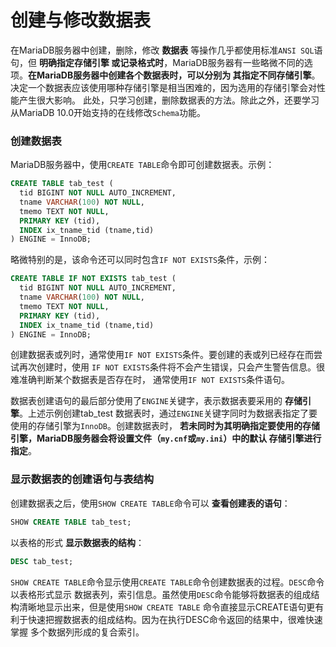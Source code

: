 创建与修改数据表
=============================================
在MariaDB服务器中创建，删除，修改 **数据表** 等操作几乎都使用标准`ANSI SQL`语句，但 **明确指定存储引擎
或记录格式时**，MariaDB服务器有一些略微不同的选项。**在MariaDB服务器中创建各个数据表时，可以分别为
其指定不同存储引擎**。决定一个数据表应该使用哪种存储引擎是相当困难的，因为选用的存储引擎会对性能产生很大影响。
此处，只学习创建，删除数据表的方法。除此之外，还要学习从MariaDB 10.0开始支持的在线修改`Schema`功能。

### 创建数据表
MariaDB服务器中，使用`CREATE TABLE`命令即可创建数据表。示例：
```sql
CREATE TABLE tab_test (
  tid BIGINT NOT NULL AUTO_INCREMENT,
  tname VARCHAR(100) NOT NULL,
  tmemo TEXT NOT NULL,
  PRIMARY KEY (tid),
  INDEX ix_tname_tid (tname,tid)
) ENGINE = InnoDB;
```
略微特别的是，该命令还可以同时包含`IF NOT EXISTS`条件，示例：
```sql
CREATE TABLE IF NOT EXISTS tab_test (
  tid BIGINT NOT NULL AUTO_INCREMENT,
  tname VARCHAR(100) NOT NULL,
  tmemo TEXT NOT NULL,
  PRIMARY KEY (tid),
  INDEX ix_tname_tid (tname,tid)
) ENGINE = InnoDB;
```
创建数据表或列时，通常使用`IF NOT EXISTS`条件。要创建的表或列已经存在而尝试再次创建时，使用
`IF NOT EXISTS`条件将不会产生错误，只会产生警告信息。很难准确判断某个数据表是否存在时，
通常使用`IF NOT EXISTS`条件语句。

数据表创建语句的最后部分使用了`ENGINE`关键字，表示数据表要采用的 **存储引擎**。上述示例创建tab_test
数据表时，通过`ENGINE`关键字同时为数据表指定了要使用的存储引擎为`InnoDB`。创建数据表时，
**若未同时为其明确指定要使用的存储引擎，MariaDB服务器会将设置文件（`my.cnf`或`my.ini`）中的默认
存储引擎进行指定**。

### 显示数据表的创建语句与表结构
创建数据表之后，使用`SHOW CREATE TABLE`命令可以 **查看创建表的语句**：
```sql
SHOW CREATE TABLE tab_test;
```
以表格的形式 **显示数据表的结构**：
```sql
DESC tab_test;
```
`SHOW CREATE TABLE`命令显示使用`CREATE TABLE`命令创建数据表的过程。`DESC`命令以表格形式显示
数据表列，索引信息。虽然使用`DESC`命令能够将数据表的组成结构清晰地显示出来，但是使用`SHOW CREATE TABLE`
命令直接显示CREATE语句更有利于快速把握数据表的组成结构。因为在执行DESC命令返回的结果中，很难快速掌握
多个数据列形成的复合索引。
